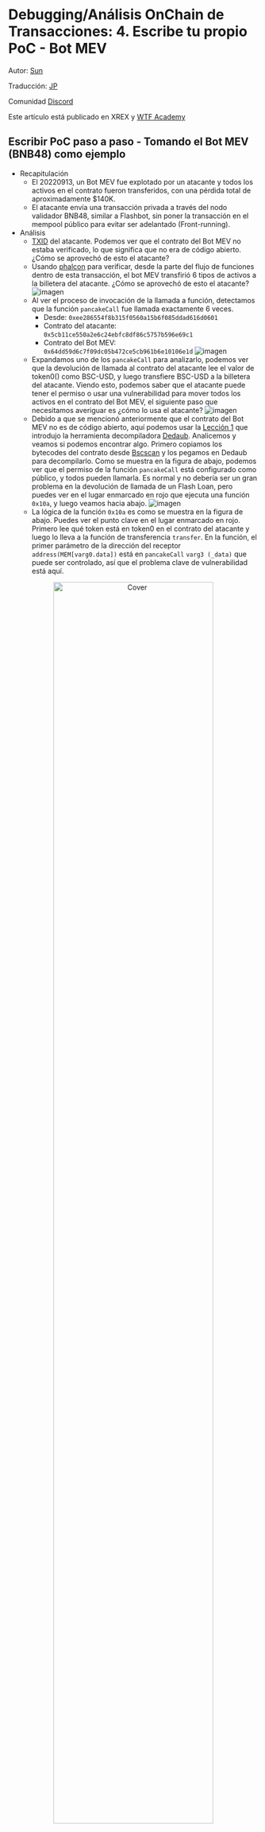 # Debugging/Análisis OnChain de Transacciones: 4. Escribe tu propio PoC - Bot MEV

Autor: [Sun](https://twitter.com/1nf0s3cpt)

Traducción: [JP](https://x.com/CanonicalJP) 

Comunidad [Discord](https://discord.gg/Fjyngakf3h)

Este artículo está publicado en XREX y [WTF Academy](https://github.com/AmazingAng/WTF-Solidity#%E9%93%BE%E4%B8%8A%E5%A8%81%E8%83%81%E5%88%86%E6%9E%90)

## Escribir PoC paso a paso - Tomando el Bot MEV (BNB48) como ejemplo

- Recapitulación
    - El 20220913, un Bot MEV fue explotado por un atacante y todos los activos en el contrato fueron transferidos, con una pérdida total de aproximadamente $140K.
    - El atacante envía una transacción privada a través del nodo validador BNB48, similar a Flashbot, sin poner la transacción en el mempool público para evitar ser adelantado (Front-running).
- Análisis
    - [TXID](https://bscscan.com/tx/0xd48758ef48d113b78a09f7b8c7cd663ad79e9965852e872fdfc92234c3e598d2) del atacante. Podemos ver que el contrato del Bot MEV no estaba verificado, lo que significa que no era de código abierto. ¿Cómo se aprovechó de esto el atacante?
    - Usando [phalcon](https://phalcon.blocksec.com/tx/bsc/0xd48758ef48d113b78a09f7b8c7cd663ad79e9965852e872fdfc92234c3e598d2) para verificar, desde la parte del flujo de funciones dentro de esta transacción, el bot MEV transfirió 6 tipos de activos a la billetera del atacante. ¿Cómo se aprovechó de esto el atacante?
![imagen](https://user-images.githubusercontent.com/52526645/211201079-e7c5cc3b-64f8-4146-ab0e-7dd46b535cc9.png)
    - Al ver el proceso de invocación de la llamada a función, detectamos que la función `pancakeCall` fue llamada exactamente 6 veces.
        - Desde: `0xee286554f8b315f0560a15b6f085ddad616d0601`
        - Contrato del atacante: `0x5cb11ce550a2e6c24ebfc8df86c5757b596e69c1`
        - Contrato del Bot MEV: `0x64dd59d6c7f09dc05b472ce5cb961b6e10106e1d`
 ![imagen](https://user-images.githubusercontent.com/52526645/211201456-8b6f7bca-677d-40a2-b81b-fd6af18f94fd.png)
    - Expandamos uno de los `pancakeCall` para analizarlo, podemos ver que la devolución de llamada al contrato del atacante lee el valor de token0() como BSC-USD, y luego transfiere BSC-USD a la billetera del atacante. Viendo esto, podemos saber que el atacante puede tener el permiso o usar una vulnerabilidad para mover todos los activos en el contrato del Bot MEV, el siguiente paso que necesitamos averiguar es ¿cómo lo usa el atacante?
    ![imagen](https://user-images.githubusercontent.com/52526645/211201744-9895803a-5f72-4f14-b147-b67b204bee75.png)
    - Debido a que se mencionó anteriormente que el contrato del Bot MEV no es de código abierto, aquí podemos usar la [Lección 1](https://github.com/SunWeb3Sec/DeFiHackLabs/tree/main/academy/onchain_debug/01_tools) que introdujo la herramienta decompiladora [Dedaub](https://library.dedaub.com/decompile). Analicemos y veamos si podemos encontrar algo. Primero copiamos los bytecodes del contrato desde [Bscscan](https://bscscan.com/address/0x64dd59d6c7f09dc05b472ce5cb961b6e10106e1d#code) y los pegamos en Dedaub para decompilarlo. Como se muestra en la figura de abajo, podemos ver que el permiso de la función `pancakeCall` está configurado como público, y todos pueden llamarla. Es normal y no debería ser un gran problema en la devolución de llamada de un Flash Loan, pero puedes ver en el lugar enmarcado en rojo que ejecuta una función `0x10a`, y luego veamos hacia abajo.
    ![imagen](https://user-images.githubusercontent.com/52526645/211202573-b4a4847d-a617-42c8-84d0-0f2dbd38a632.png)
   - La lógica de la función `0x10a` es como se muestra en la figura de abajo. Puedes ver el punto clave en el lugar enmarcado en rojo. Primero lee qué token está en token0 en el contrato del atacante y luego lo lleva a la función de transferencia `transfer`. En la función, el primer parámetro de la dirección del receptor `address(MEM[varg0.data])` está en `pancakeCall` `varg3 (_data)` que puede ser controlado, así que el problema clave de vulnerabilidad está aquí.
          
<div align=center>
<img src="https://user-images.githubusercontent.com/52526645/211204177-fbebe377-23b0-4b0c-bb3e-dcb64dba2afc.png" alt="Cover" width="80%"/>
</div>

   - Mirando de nuevo el payload del atacante llamando a `pancakeCall`, los primeros 32 bytes del valor de entrada en `_data` es la dirección de la billetera del beneficiario.

<div align=center>
<img src="https://user-images.githubusercontent.com/52526645/211453390-502db65b-cf82-4805-a463-04fc5c7e0dce.png" alt="Cover" width="80%"/>
</div>

- Escribiendo PoC
   - Después de analizar el proceso de ataque anterior, la lógica de escribir el PoC es llamar al `pancakeCall` del contrato del bot MEV y luego introducir los parámetros correspondientes. La clave es `_data` para especificar la dirección de la billetera receptora, y luego el contrato debe tener las funciones token0, token1 para satisfacer la lógica del contrato. Puedes intentar escribirlo tú mismo.
    - Respuesta: [PoC](https://github.com/SunWeb3Sec/DeFiHackLabs/blob/main/src/test/BNB48MEVBot_exp.sol).
    
<div align=center>
<img src="https://user-images.githubusercontent.com/52526645/211204852-4fa65835-17f7-4c91-80ab-79f5b46125df.png" alt="Cover" width="80%"/>
</div>

## Aprendizaje extendido
- Traza de Foundry
    - Las trazas de función de la transacción también se pueden listar usando Foundry, de la siguiente manera:
    
    `cast run 0xd48758ef48d113b78a09f7b8c7cd663ad79e9965852e872fdfc92234c3e598d2 --quick --rpc-url https://rpc.ankr.com/bsc`

<div align=center>
<img src="https://user-images.githubusercontent.com/52526645/211562868-12fde773-948c-47a9-acaf-6f744438925e.png" alt="Cover" width="80%"/>
</div>

- Depuración de Foundry
    - También puedes usar Foundry para depurar transacciones, de la siguiente manera:
    
    `cast run 0xd48758ef48d113b78a09f7b8c7cd663ad79e9965852e872fdfc92234c3e598d2 --quick --debug  --rpc-url https://rpc.ankr.com/bsc`

<div align=center>
<img src="https://user-images.githubusercontent.com/52526645/211565713-fdf3784f-da54-42e8-ad60-591ecac38c15.png" alt="Cover" width="80%"/>
</div>

## Recursos (en Inglés)

[Flashbots: Reyes del Mempool](https://noxx.substack.com/p/flashbots-kings-of-the-mempool?utm_source=profile&utm_medium=reader2)

[Mercados MEV Parte 1: Prueba de Trabajo](https://mirror.xyz/0xshittrader.eth/WiV8DM3I6abNMVsXf-DqioYb2NglnfjmM-zSsw2ruG8)

[Mercados MEV Parte 2: Prueba de Participación](https://mirror.xyz/0xshittrader.eth/c6J_PCK87K3joTWmLEtG6qVN6BFXLBZxQniReYSEjLI)

[Mercados MEV Parte 3: Pago por Flujo de Órdenes](https://mirror.xyz/0xshittrader.eth/f2VSuoZ91vAbCv82MtWM-Gosyf_DeUXfPlDx3EYV3RM)
